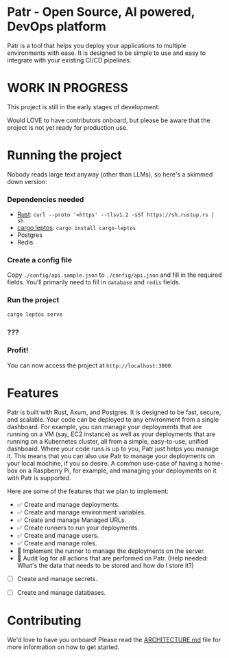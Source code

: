 # Patr - Open Source, AI powered, DevOps platform

Patr is a tool that helps you deploy your applications to multiple environments with ease. It is designed to be simple to use and easy to integrate with your existing CI/CD pipelines.

# WORK IN PROGRESS

This project is still in the early stages of development.

Would LOVE to have contributors onboard, but please be aware that the project is not yet ready for production use.

# Running the project

Nobody reads large text anyway (other than LLMs), so here's a skimmed down version:

### Dependencies needed

- [Rust](https://www.rust-lang.org/tools/install): `curl --proto '=https' --tlsv1.2 -sSf https://sh.rustup.rs | sh`
- [cargo leptos](https://github.com/leptos-rs/cargo-leptos): `cargo install cargo-leptos`
- Postgres
- Redis

### Create a config file

Copy `./config/api.sample.json` to `./config/api.json` and fill in the required fields. You'll primarily need to fill in `database` and `redis` fields.

### Run the project

```bash
cargo leptos serve
```

### ???

### Profit!

You can now access the project at `http://localhost:3000`.

# Features

Patr is built with Rust, Axum, and Postgres. It is designed to be fast, secure, and scalable. Your code can be deployed to any environment from a single dashboard. For example, you can manage your deployments that are running on a VM (say, EC2 instance) as well as your deployments that are running on a Kubernetes cluster, all from a simple, easy-to-use, unified dashboard. Where your code runs is up to you, Patr just helps you manage it. This means that you can also use Patr to manage your deployments on your local machine, if you so desire. A common use-case of having a home-box on a Raspberry Pi, for example, and managing your deployments on it with Patr is supported.

Here are some of the features that we plan to implement:

- ✅ Create and manage deployments.
- ✅ Create and manage environment variables.
- ✅ Create and manage Managed URLs.
- ✅ Create runners to run your deployments.
- ✅ Create and manage users.
- ✅ Create and manage roles.
- 🚧 Implement the runner to manage the deployments on the server.
- 🚧 Audit log for all actions that are performed on Patr. (Help needed: What's the data that needs to be stored and how do I store it?)
- [ ] Create and manage secrets.
- [ ] Create and manage databases.


# Contributing

We'd love to have you onboard! Please read the [ARCHITECTURE.md](./ARCHITECTURE.md) file for more information on how to get started.

